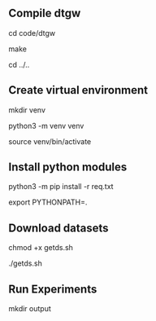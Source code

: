 ## Compile dtgw

cd code/dtgw

make

cd ../..


## Create virtual environment

mkdir venv

python3 -m venv venv

source venv/bin/activate


## Install python modules

python3 -m pip install -r req.txt

export PYTHONPATH=.


## Download datasets

chmod +x getds.sh

./getds.sh



## Run Experiments

mkdir output

